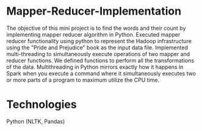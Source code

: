 # Mapper-Reducer-Implementation

The objective of this mini project is to find the words and their count by implementing mapper reducer algorithm in Python. Executed mapper reducer functionality using python to represent the Hadoop infrastructure using the "Pride and Prejudice" book as the input data file. Implemented multi-threading to simultaneously execute operations of two mapper and reducer functions. We defined functions to perform all the transformations of the data. Multithreading in Python mirrors exactly how it happens in Spark when you execute a command where it simultaneously executes two or more parts of a program to maximum utilize the CPU time.


# Technologies
Python (NLTK, Pandas)
